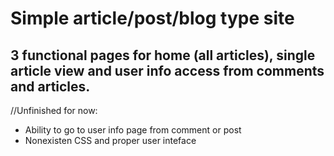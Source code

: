 # Simple article/post/blog type site

## 3 functional pages for home (all articles), single article view and user info access from comments and articles.

//Unfinished for now:
* Ability to go to user info page from comment or post
* Nonexisten CSS and proper user inteface


